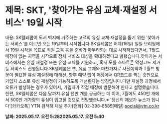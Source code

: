 # **제목: SKT, '찾아가는 유심 교체·재설정 서비스' 19일 시작**

  내용: SK텔레콤이 도서 벽지에 거주하는 고객의 유심 교체·재설정을 돕기 위한 '찾아가는 서비스'를 이르면 오는 19일부터 시작합니다.SK텔레콤은 어제(16일) 일일 브리핑에서 19일 시작을 목표로 직원 교육 등을 준비가 마무리되는 대로 시작하겠다면서, T월드 매장이 없는 지역을 시작으로 점차 서비스 대상을 확대하겠다고 밝혔습니다.찾아가는 서비스에서는 유심 재설정 또는 유심 교체를 지원하고, 혹시 모를 스마트폰 악성코드 제거 등 서비스도 진행됩니다.SK텔레콤은 또, 유심 교체와 마찬가지로 사전예약과 T월드 방문이 필요한 유심 재설정에 대해선, 향후 예약 없이 매장에서 QR코드를 찍는 것만으로 가입자 스스로 유심 재설정이 가능하도록 개선한다는 방침입니다.다만 재설정 과정에서 오류가 발생하는 경우가 있어서, 가입자가 직접 매장에 방문해야 한다고 설명했습니다.한편, SK텔레콤은 다음 달까지 유심 천만 개를 공급하는 데 이어, 7월에도 450만 개에서 500만 개가량의 유심이 입고될 것으로 전망했습니다.※ '당신의 제보가 뉴스가 됩니다'[카카오톡] YTN 검색해 채널 추가[전화] 02-398-8585[메일] social@ytn.co.kr

  **날짜: 2025.05.17. 오전 5:282025.05.17. 오전 5:40**